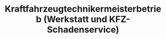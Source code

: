 ---
title: "Kraftfahrzeugtechnikermeisterbetrieb (Werkstatt und KFZ-Schadenservice)"
url: /gifhorn/kraftfahrzeugtechnikermeisterbetrieb-werkstatt-und-kfz-schadenservice/
shop: Autowerkstatt
---